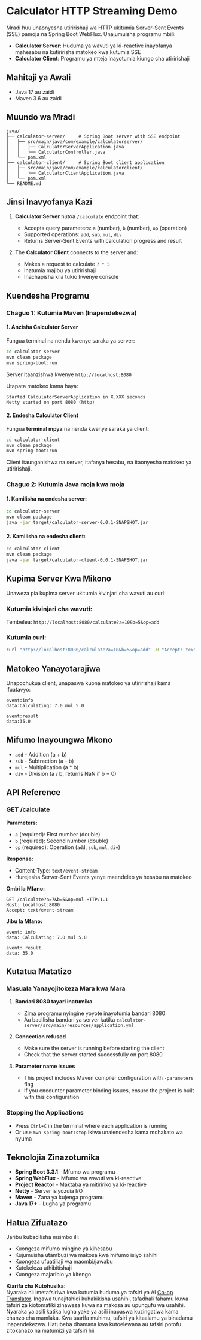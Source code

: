 <!--
CO_OP_TRANSLATOR_METADATA:
{
  "original_hash": "acd4010e430da00946a154f62847a169",
  "translation_date": "2025-06-18T09:49:11+00:00",
  "source_file": "03-GettingStarted/06-http-streaming/solution/java/README.md",
  "language_code": "sw"
}
-->
# Calculator HTTP Streaming Demo

Mradi huu unaonyesha utiririshaji wa HTTP ukitumia Server-Sent Events (SSE) pamoja na Spring Boot WebFlux. Unajumuisha programu mbili:

- **Calculator Server**: Huduma ya wavuti ya ki-reactive inayofanya mahesabu na kutiririsha matokeo kwa kutumia SSE
- **Calculator Client**: Programu ya mteja inayotumia kiungo cha utiririshaji

## Mahitaji ya Awali

- Java 17 au zaidi
- Maven 3.6 au zaidi

## Muundo wa Mradi

```
java/
├── calculator-server/     # Spring Boot server with SSE endpoint
│   ├── src/main/java/com/example/calculatorserver/
│   │   ├── CalculatorServerApplication.java
│   │   └── CalculatorController.java
│   └── pom.xml
├── calculator-client/     # Spring Boot client application
│   ├── src/main/java/com/example/calculatorclient/
│   │   └── CalculatorClientApplication.java
│   └── pom.xml
└── README.md
```

## Jinsi Inavyofanya Kazi

1. **Calculator Server** hutoa `/calculate` endpoint that:
   - Accepts query parameters: `a` (number), `b` (number), `op` (operation)
   - Supported operations: `add`, `sub`, `mul`, `div`
   - Returns Server-Sent Events with calculation progress and result

2. The **Calculator Client** connects to the server and:
   - Makes a request to calculate `7 * 5`
   - Inatumia majibu ya utiririshaji
   - Inachapisha kila tukio kwenye console

## Kuendesha Programu

### Chaguo 1: Kutumia Maven (Inapendekezwa)

#### 1. Anzisha Calculator Server

Fungua terminal na nenda kwenye saraka ya server:

```bash
cd calculator-server
mvn clean package
mvn spring-boot:run
```

Server itaanzishwa kwenye `http://localhost:8080`

Utapata matokeo kama haya:
```
Started CalculatorServerApplication in X.XXX seconds
Netty started on port 8080 (http)
```

#### 2. Endesha Calculator Client

Fungua **terminal mpya** na nenda kwenye saraka ya client:

```bash
cd calculator-client
mvn clean package
mvn spring-boot:run
```

Client itaunganishwa na server, itafanya hesabu, na itaonyesha matokeo ya utiririshaji.

### Chaguo 2: Kutumia Java moja kwa moja

#### 1. Kamilisha na endesha server:

```bash
cd calculator-server
mvn clean package
java -jar target/calculator-server-0.0.1-SNAPSHOT.jar
```

#### 2. Kamilisha na endesha client:

```bash
cd calculator-client
mvn clean package
java -jar target/calculator-client-0.0.1-SNAPSHOT.jar
```

## Kupima Server Kwa Mikono

Unaweza pia kupima server ukitumia kivinjari cha wavuti au curl:

### Kutumia kivinjari cha wavuti:
Tembelea: `http://localhost:8080/calculate?a=10&b=5&op=add`

### Kutumia curl:
```bash
curl "http://localhost:8080/calculate?a=10&b=5&op=add" -H "Accept: text/event-stream"
```

## Matokeo Yanayotarajiwa

Unapochukua client, unapaswa kuona matokeo ya utiririshaji kama ifuatavyo:

```
event:info
data:Calculating: 7.0 mul 5.0

event:result
data:35.0
```

## Mifumo Inayoungwa Mkono

- `add` - Addition (a + b)
- `sub` - Subtraction (a - b)
- `mul` - Multiplication (a * b)
- `div` - Division (a / b, returns NaN if b = 0)

## API Reference

### GET /calculate

**Parameters:**
- `a` (required): First number (double)
- `b` (required): Second number (double)
- `op` (required): Operation (`add`, `sub`, `mul`, `div`)

**Response:**
- Content-Type: `text/event-stream`
- Hurejesha Server-Sent Events yenye maendeleo ya hesabu na matokeo

**Ombi la Mfano:**
```
GET /calculate?a=7&b=5&op=mul HTTP/1.1
Host: localhost:8080
Accept: text/event-stream
```

**Jibu la Mfano:**
```
event: info
data: Calculating: 7.0 mul 5.0

event: result
data: 35.0
```

## Kutatua Matatizo

### Masuala Yanayojitokeza Mara kwa Mara

1. **Bandari 8080 tayari inatumika**
   - Zima programu nyingine yoyote inayotumia bandari 8080
   - Au badilisha bandari ya server katika `calculator-server/src/main/resources/application.yml`

2. **Connection refused**
   - Make sure the server is running before starting the client
   - Check that the server started successfully on port 8080

3. **Parameter name issues**
   - This project includes Maven compiler configuration with `-parameters` flag
   - If you encounter parameter binding issues, ensure the project is built with this configuration

### Stopping the Applications

- Press `Ctrl+C` in the terminal where each application is running
- Or use `mvn spring-boot:stop` ikiwa unaiendesha kama mchakato wa nyuma

## Teknolojia Zinazotumika

- **Spring Boot 3.3.1** - Mfumo wa programu
- **Spring WebFlux** - Mfumo wa wavuti wa ki-reactive
- **Project Reactor** - Maktaba ya mitiririko ya ki-reactive
- **Netty** - Server isiyozuia I/O
- **Maven** - Zana ya kujenga programu
- **Java 17+** - Lugha ya programu

## Hatua Zifuatazo

Jaribu kubadilisha msimbo ili:
- Kuongeza mifumo mingine ya kihesabu
- Kujumuisha utambuzi wa makosa kwa mifumo isiyo sahihi
- Kuongeza ufuatiliaji wa maombi/jawabu
- Kutekeleza uthibitishaji
- Kuongeza majaribio ya kitengo

**Kiarifa cha Kutohusika**:  
Nyaraka hii imetafsiriwa kwa kutumia huduma ya tafsiri ya AI [Co-op Translator](https://github.com/Azure/co-op-translator). Ingawa tunajitahidi kuhakikisha usahihi, tafadhali fahamu kuwa tafsiri za kiotomatiki zinaweza kuwa na makosa au upungufu wa usahihi. Nyaraka ya asili katika lugha yake ya asili inapaswa kuzingatiwa kama chanzo cha mamlaka. Kwa taarifa muhimu, tafsiri ya kitaalamu ya binadamu inapendekezwa. Hatubeba dhamana kwa kutoelewana au tafsiri potofu zitokanazo na matumizi ya tafsiri hii.